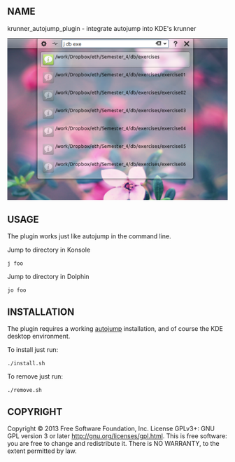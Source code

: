 NAME
----

krunner_autojump_plugin - integrate autojump into KDE's krunner 

![](doc/screen1.png "autojump in krunner")

USAGE
-----
The plugin works just like autojump in the command line.

Jump to directory in Konsole

    j foo

Jump to directory in Dolphin

	jo foo

INSTALLATION
------------

The plugin requires a working [autojump](http://github.com/joelthelion/autojump) installation, and of course the KDE desktop environment.

To install just run:

	./install.sh

To remove just run:

	./remove.sh

COPYRIGHT
---------

Copyright © 2013 Free Software Foundation, Inc. License GPLv3+: GNU GPL
version 3 or later <http://gnu.org/licenses/gpl.html>. This is free
software: you are free to change and redistribute it. There is NO
WARRANTY, to the extent permitted by law.
